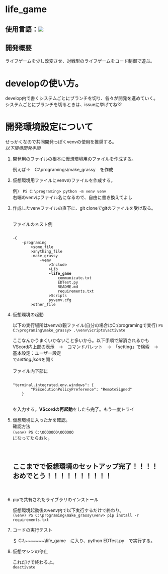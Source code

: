 # life_game

## 使用言語：<img src="https://img.shields.io/badge/-Python-3776AB.svg?logo=python&style=social"></br>

## 開発概要
<p>
ライフゲームを少し改変させ、対戦型のライフゲームをコード制御で遊ぶ。
</p>

# developの使い方。
<p>
develop内で書くシステムごとにブランチを切り、各々が開発を進めていく。</br>
システムごとにブランチを切るときは、issueに挙げてね♡
</p>

# 開発環境設定について
<p>
せっかくなので共同開発っぽくvenvの使用を推奨する。</br>
<em>以下環境開発手順</em>
<ol>
<li>
開発用のファイルの根本に仮想環境用のファイルを作成する。
</li>
<p>
例えば→　C:\programings\make_grassy　を作成
</p>
<li>
仮想環境用ファイルにvenvのファイルを作成する。
</li>
<p>
例）
<code>PS C:\programing> python -m venv venv</code></br>
右端のvenvはファイル名になるので、自由に書き換えてよし
</p>

<li>
作成したvenvファイルの直下に、git cloneでgitのファイルを受け取る。
</li></br>

<p>
ファイルのネスト例
<pre><code>
-C
    -programing
        >some_file
        >anything_file
        -make_grassy
            -vemv
                >Include
                >Lib
                <strong>-life_game</strong>
                    communicate.txt
                    EDTest.py
                    README.md
                    requirements.txt
                >Scripts
                pyvemv.cfg
        >other_file
</code></pre>
<li>
仮想環境の起動
</li>
<p>
以下の実行場所はvenvの親ファイル(自分の場合はC:/programingで実行)
<code>PS C:\programing\make_grassy> .\venv\Scripts\activate</code>
</p>
<p>
ここなんかうまくいかないこと多いから。以下手順で解消されるかも</br>
VScord内上部の表示　→　コマンドパレット　→　「setting」で検索　→　基本設定：ユーザー設定</br>
で<em>setting.json</em>を開く</br></br>
ファイル内下部に</br>
<pre><code>
"terminal.integrated.env.windows": {
        "PSExecutionPolicyPreference": "RemoteSigned"
    }    
</code></pre></br>
を入力する。<strong>VScordの再起動</strong>をしたら完了。もう一度トライ
</p>

<li>
仮想環境に入ったかを確認。</br>
確認方法</br>
<code>(venv) PS C:\OOOOOOO\OOOOOO</code></br>
になってたらおｋ。
</li>
</br></br>
<h2>ここまでで仮想環境のセットアップ完了！！！！おめでとう！！！！！！！！！！</h2>
</br></br>

<li>
pipで共有されたライブラリのインストール
</li>
<p>
仮想環境起動後のvenv内で以下実行するだけで終わり。</br>
<code>(venv) PS C:\programing\make_grassy\venv> pip install -r requirements.txt</code>
</p>

<li>
コードの実行テスト
</li>
<p>
＄ C:\~~~~~~~\life_game　に入り、python EDTest.py　で実行する。
</p>

<li>
仮想マシンの停止
</li>
<p>これだけで終わるよ。</br>
<code>deactivate</code>
</p>
</ol>


</p>

